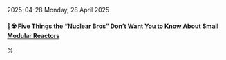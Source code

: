 2025-04-28 Monday, 28 April 2025

#### [🔗☢️ Five Things the “Nuclear Bros” Don’t Want You to Know About Small Modular Reactors](https://blog.ucs.org/edwin-lyman/five-things-the-nuclear-bros-dont-want-you-to-know-about-small-modular-reactors/)

%
